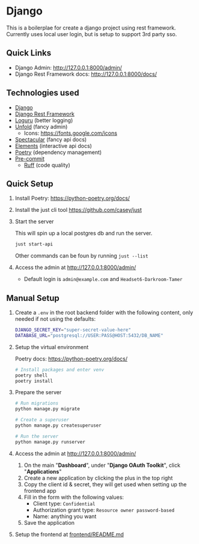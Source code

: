 # Django

This is a boilerplae for create a django project using rest framework.
Currently uses local user login, but is setup to support 3rd party sso.


## Quick Links

- Django Admin: <http://127.0.0.1:8000/admin/>
- Django Rest Framework docs: <http://127.0.0.1:8000/docs/>


## Technologies used

- [Django](https://docs.djangoproject.com/)
- [Django Rest Framework](https://www.django-rest-framework.org/)
- [Loguru](https://github.com/Delgan/loguru) (better logging)
- [Unfold](https://github.com/unfoldadmin/django-unfold) (fancy admin)
    - Icons: <https://fonts.google.com/icons>
- [Spectacular](https://github.com/tfranzel/drf-spectacular) (fancy api docs)
- [Elements](https://github.com/stoplightio/elements) (interactive api docs)
- [Poetry](https://python-poetry.org/docs/) (dependency management)
- [Pre-commit](https://pre-commit.com/)
    - [Ruff](https://github.com/astral-sh/ruff) (code quality)


## Quick Setup


1. Install Poetry: <https://python-poetry.org/docs/>

2. Install the just cli tool <https://github.com/casey/just>

3. Start the server

    This will spin up a local postgres db and run the server.

    ```bash
    just start-api
    ```

    Other commands can be foun by running `just --list`

4. Access the admin at <http://127.0.0.1:8000/admin/>

    - Default login is `admin@example.com` and `Headset6-Darkroom-Tamer`


## Manual Setup

1. Create a `.env` in the root backend folder with the following content, only needed if not using the defaults:

    ```bash
    DJANGO_SECRET_KEY="super-secret-value-here"
    DATABASE_URL="postgresql://USER:PASS@HOST:5432/DB_NAME"
    ```

2. Setup the virtual environment

    Poetry docs: <https://python-poetry.org/docs/>

    ```bash
    # Install packages and enter venv
    poetry shell
    poetry install
    ```

3. Prepare the server

    ```bash
    # Run migrations
    python manage.py migrate

    # Create a superuser
    python manage.py createsuperuser

    # Run the server
    python manage.py runserver
    ```

4. Access the admin at <http://127.0.0.1:8000/admin/>

    1. On the main "**Dashboard**", under "**Django OAuth Toolkit**", click "**Applications**"
    2. Create a new application by clicking the plus in the top right
    3. Copy the client id & secret, they will get used when setting up the frontend app
    4. Fill in the form with the following values:
        - Client type: `Confidential`
        - Authorization grant type: `Resource owner password-based`
        - Name: anything you want
    5. Save the application
5. Setup the frontend at [frontend/README.md](../frontend/README.md)
